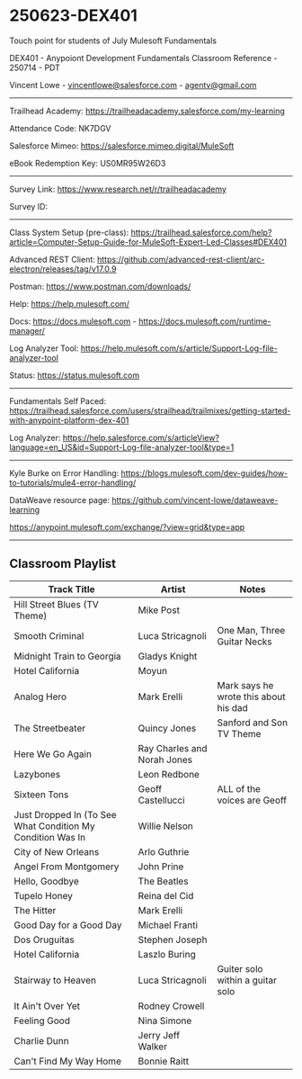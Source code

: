 # 250623-DEX401
Touch point for students of July Mulesoft Fundamentals

DEX401 - Anypoiont Development Fundamentals Classroom Reference - 250714 - PDT

Vincent Lowe - vincentlowe@salesforce.com - agentv@gmail.com

-------------------------------------------------------------------------------------------------------------------
Trailhead Academy:						https://trailheadacademy.salesforce.com/my-learning

Attendance Code:							NK7DGV

Salesforce Mimeo:							https://salesforce.mimeo.digital/MuleSoft

eBook Redemption Key:					US0MR95W26D3

-------------------------------------------------------------------------------------------------------------------
Survey Link:									https://www.research.net/r/trailheadacademy

Survey ID:										

-------------------------------------------------------------------------------------------------------------------
Class System Setup (pre-class): https://trailhead.salesforce.com/help?article=Computer-Setup-Guide-for-MuleSoft-Expert-Led-Classes#DEX401

Advanced REST Client: https://github.com/advanced-rest-client/arc-electron/releases/tag/v17.0.9

Postman: https://www.postman.com/downloads/

Help: https://help.mulesoft.com/

Docs: https://docs.mulesoft.com - https://docs.mulesoft.com/runtime-manager/

Log Analyzer Tool: https://help.mulesoft.com/s/article/Support-Log-file-analyzer-tool

Status: https://status.mulesoft.com 
   
------------------------------------------------------------------------------

Fundamentals Self Paced: https://trailhead.salesforce.com/users/strailhead/trailmixes/getting-started-with-anypoint-platform-dex-401

Log Analyzer: https://help.salesforce.com/s/articleView?language=en_US&id=Support-Log-file-analyzer-tool&type=1

------------------------------------------------------------------------------

Kyle Burke on Error Handling: https://blogs.mulesoft.com/dev-guides/how-to-tutorials/mule4-error-handling/

DataWeave resource page: https://github.com/vincent-lowe/dataweave-learning

https://anypoint.mulesoft.com/exchange/?view=grid&type=app

-------------------------------------------------------------------------------------------------------------------
Classroom Playlist
-------------------------------------------------------------------------------------------------------------------
|Track Title|Artist|Notes|
|-----------|------|-----|
|Hill Street Blues (TV Theme)|Mike Post||
|Smooth Criminal|Luca Stricagnoli|One Man, Three Guitar Necks|
|Midnight Train to Georgia|Gladys Knight||
|Hotel California|Moyun||
|Analog Hero|Mark Erelli|Mark says he wrote this about his dad|
|The Streetbeater|Quincy Jones|Sanford and Son TV Theme|
|Here We Go Again|Ray Charles and Norah Jones||
|Lazybones|Leon Redbone||
|Sixteen Tons|Geoff Castellucci|ALL of the voices are Geoff|
|Just Dropped In (To See What Condition My Condition Was In|Willie Nelson||
|City of New Orleans|Arlo Guthrie||
|Angel From Montgomery|John Prine||
|Hello, Goodbye|The Beatles||
|Tupelo Honey|Reina del Cid||
|The Hitter|Mark Erelli||
|Good Day for a Good Day|Michael Franti||
|Dos Oruguitas|Stephen Joseph||
|Hotel California|Laszlo Buring||
|Stairway to Heaven|Luca Stricagnoli|Guiter solo within a guitar solo|
|It Ain't Over Yet|Rodney Crowell||
|Feeling Good|Nina Simone||
|Charlie Dunn|Jerry Jeff Walker||
|Can't Find My Way Home|Bonnie Raitt||





  
